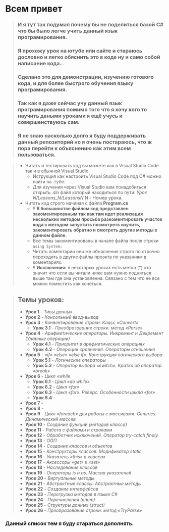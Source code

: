 ﻿# Всем привет 
> ### И я тут так подумал почему бы не поделиться базой С# что бы было легче учить данный язык програмирования.
> ### Я прохожу урок на ютубе или сайте и стараюсь дословно и легко обяснить это в коде ну и само собой написание кода.
> ### Сделано это для демонстрации, изучению готового кода, и для более быстрого обучения языку програмирования.
> ### Так как я даже сейчас учу данный язык програмирования помимо того что я хочу кого то научить даными уроками я ещё учусь и совершенствуюсь сам.
> ### Я не знаю насколько долго я буду поддерживать данный репозиторий но я очень постараюсь, что ж пора перейти к объяснению как этим всем пользоваться.


> - Читать и тестировать код вы можете как в Visual Studio Code так и в обычной Visual Studio
>	- Иструкция как настроить Visual Studio Code под C# можно найти на .тубе.
>	- Для изучения через Visual Studio вам понадобиться открыть .sln файл который находиться по пути: *Урок N/Leasons_N/LeasonsN* N - Номер урока.
> - Читать код строго начиная с файла **Program.cs** 
>	- !! **В большинстве файлом код представлен закоментированым так как там идет реализация нескольких методом просьба разкоментировать участок кода с методом запустить посмотреть изучить, закоментировать обратно и смотреть другие методы в данном файле.**
>	- Все темы закоментированы в начале файла после строки `using System;`
>	- Читать коментарии они же объяснения строго по строчно переходить в другие файлы проэкта по указаниям в коментариях.
>	- !! **__Исключения:__** в некоторых уроках есть метка (*) это значит что если вы читали ниже вам нужно подняться выше там где она установленна. Связано с тем что не все можно поместить как хочеться.
	

> ## Темы уроков:
> - **Урок 1** - *Типы данных*
> - **Урок 2** - *Консольный ввод-вывод*
> - **Урок 3** - *Конвентирование строки. Класс «Convert»*
>	- **Урок 3.1** - *Преобразование строки. метод «Parse»*
> - **Урок 4** - *Арифметические операторы. Инкремент и Декремент (Унарные операции)*
>	- **Урок 4.1** - *Приоритет в арифметических операциях*
>	- **Урок 4.2** - *Операции сравнения. Операторы отношения*
> - **Урок 5** - *«if» «else» «else if». Конструкция логического выбора*
>	- **Урок 5.1** - *Логические операторы*
>	- **Урок 5.2** - *Оператор выбора «switch». Кратко об оператор «break»*
> - **Урок 6** - *Цикл «while*
>	- **Урок 6.1** - *Цикл «do while»*
>	- **Урок 6.2** - *Цикл «for»*
>	- **Урок 6.3** - *Цикл «for». Реверс. Особенности цикла «for»*
>	- **Урок 6.4** -
> - **Урок 7** - 
> - **Урок 8** - 
> - **Урок 9** - *Цикл «foreach» для работы с массивами. Generics. Динамический массив*
> - **Урок 10** - *Создание функций (методов класса)*
> - **Урок 11** - *Работа с файлами и строками*
> - **Урок 12** - *Обработчик исключений. Оператор try-catch finaly*
> - **Урок 13** - *ООП*
> - **Урок 14** - *Создание классов и объектов*
> - **Урок 15** - *Конструкторы классов. Модификатор static*
> - **Урок 16** - *Указатель «this» в классах*
> - **Урок 17** - *Аксессоры «get» и «set»*
> - **Урок 18** - *Наследование классов*
> - **Урок 19** - *Операторы is и as. Массив указателей*
> - **Урок 20** - *Виртуальные методы*
> - **Урок 21** - *Абстрактные классы. Абстрактные методы*
> - **Урок 22** - *Создание интерфейсов*
> - **Урок 23** - *Перегрузка методов в языке C#*
> - **Урок 24** - *Перечисления (enum)*
> - **Урок 25** - *Структуры данных (struct)*
> - **Урок 26** - *Преобразование строки. метод «TryParse»*
 

### Данный список тем я буду стараться дополнять.

